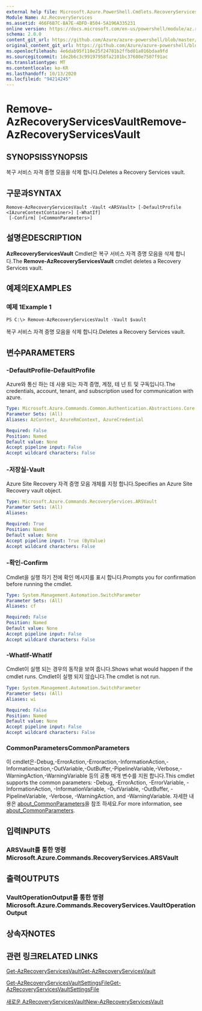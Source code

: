 ```yaml
---
external help file: Microsoft.Azure.PowerShell.Cmdlets.RecoveryServices.dll-Help.xml
Module Name: Az.RecoveryServices
ms.assetid: 466F6B7C-BA7E-4DFD-8504-5A196A335231
online version: https://docs.microsoft.com/en-us/powershell/module/az.recoveryservices/remove-azrecoveryservicesvault
schema: 2.0.0
content_git_url: https://github.com/Azure/azure-powershell/blob/master/src/RecoveryServices/RecoveryServices/help/Remove-AzRecoveryServicesVault.md
original_content_git_url: https://github.com/Azure/azure-powershell/blob/master/src/RecoveryServices/RecoveryServices/help/Remove-AzRecoveryServicesVault.md
ms.openlocfilehash: 4e6dab95f110e25f24781b2ffbd01a016bdaa9fd
ms.sourcegitcommit: 1de2b6c3c99197958fa2101bc37680e7507f91ac
ms.translationtype: MT
ms.contentlocale: ko-KR
ms.lasthandoff: 10/13/2020
ms.locfileid: "94214245"
---
```

# <span data-ttu-id="01a41-101">Remove-AzRecoveryServicesVault</span><span class="sxs-lookup"><span data-stu-id="01a41-101">Remove-AzRecoveryServicesVault</span></span>

## <span data-ttu-id="01a41-102">SYNOPSIS</span><span class="sxs-lookup"><span data-stu-id="01a41-102">SYNOPSIS</span></span>
<span data-ttu-id="01a41-103">복구 서비스 자격 증명 모음을 삭제 합니다.</span><span class="sxs-lookup"><span data-stu-id="01a41-103">Deletes a Recovery Services vault.</span></span>

## <span data-ttu-id="01a41-104">구문과</span><span class="sxs-lookup"><span data-stu-id="01a41-104">SYNTAX</span></span>

```
Remove-AzRecoveryServicesVault -Vault <ARSVault> [-DefaultProfile <IAzureContextContainer>] [-WhatIf]
 [-Confirm] [<CommonParameters>]
```

## <span data-ttu-id="01a41-105">설명은</span><span class="sxs-lookup"><span data-stu-id="01a41-105">DESCRIPTION</span></span>
<span data-ttu-id="01a41-106">**AzRecoveryServicesVault** Cmdlet은 복구 서비스 자격 증명 모음을 삭제 합니다.</span><span class="sxs-lookup"><span data-stu-id="01a41-106">The **Remove-AzRecoveryServicesVault** cmdlet deletes a Recovery Services vault.</span></span>

## <span data-ttu-id="01a41-107">예제의</span><span class="sxs-lookup"><span data-stu-id="01a41-107">EXAMPLES</span></span>

### <span data-ttu-id="01a41-108">예제 1</span><span class="sxs-lookup"><span data-stu-id="01a41-108">Example 1</span></span>
```
PS C:\> Remove-AzRecoveryServicesVault -Vault $vault
```

<span data-ttu-id="01a41-109">복구 서비스 자격 증명 모음을 삭제 합니다.</span><span class="sxs-lookup"><span data-stu-id="01a41-109">Deletes a Recovery Services vault.</span></span>

## <span data-ttu-id="01a41-110">변수</span><span class="sxs-lookup"><span data-stu-id="01a41-110">PARAMETERS</span></span>

### <span data-ttu-id="01a41-111">-DefaultProfile</span><span class="sxs-lookup"><span data-stu-id="01a41-111">-DefaultProfile</span></span>
<span data-ttu-id="01a41-112">Azure와 통신 하는 데 사용 되는 자격 증명, 계정, 테 넌 트 및 구독입니다.</span><span class="sxs-lookup"><span data-stu-id="01a41-112">The credentials, account, tenant, and subscription used for communication with azure.</span></span>

```yaml
Type: Microsoft.Azure.Commands.Common.Authentication.Abstractions.Core.IAzureContextContainer
Parameter Sets: (All)
Aliases: AzContext, AzureRmContext, AzureCredential

Required: False
Position: Named
Default value: None
Accept pipeline input: False
Accept wildcard characters: False
```

### <span data-ttu-id="01a41-113">-저장실</span><span class="sxs-lookup"><span data-stu-id="01a41-113">-Vault</span></span>
<span data-ttu-id="01a41-114">Azure Site Recovery 자격 증명 모음 개체를 지정 합니다.</span><span class="sxs-lookup"><span data-stu-id="01a41-114">Specifies an Azure Site Recovery vault object.</span></span>

```yaml
Type: Microsoft.Azure.Commands.RecoveryServices.ARSVault
Parameter Sets: (All)
Aliases:

Required: True
Position: Named
Default value: None
Accept pipeline input: True (ByValue)
Accept wildcard characters: False
```

### <span data-ttu-id="01a41-115">-확인</span><span class="sxs-lookup"><span data-stu-id="01a41-115">-Confirm</span></span>
<span data-ttu-id="01a41-116">Cmdlet을 실행 하기 전에 확인 메시지를 표시 합니다.</span><span class="sxs-lookup"><span data-stu-id="01a41-116">Prompts you for confirmation before running the cmdlet.</span></span>

```yaml
Type: System.Management.Automation.SwitchParameter
Parameter Sets: (All)
Aliases: cf

Required: False
Position: Named
Default value: None
Accept pipeline input: False
Accept wildcard characters: False
```

### <span data-ttu-id="01a41-117">-WhatIf</span><span class="sxs-lookup"><span data-stu-id="01a41-117">-WhatIf</span></span>
<span data-ttu-id="01a41-118">Cmdlet이 실행 되는 경우의 동작을 보여 줍니다.</span><span class="sxs-lookup"><span data-stu-id="01a41-118">Shows what would happen if the cmdlet runs.</span></span> <span data-ttu-id="01a41-119">Cmdlet이 실행 되지 않습니다.</span><span class="sxs-lookup"><span data-stu-id="01a41-119">The cmdlet is not run.</span></span>

```yaml
Type: System.Management.Automation.SwitchParameter
Parameter Sets: (All)
Aliases: wi

Required: False
Position: Named
Default value: None
Accept pipeline input: False
Accept wildcard characters: False
```

### <span data-ttu-id="01a41-120">CommonParameters</span><span class="sxs-lookup"><span data-stu-id="01a41-120">CommonParameters</span></span>
<span data-ttu-id="01a41-121">이 cmdlet은-Debug,-ErrorAction,-Erroraction,-InformationAction,-Informationaction,-OutVariable,-OutBuffer,-PipelineVariable,-Verbose,-WarningAction,-WarningVariable 등의 공통 매개 변수를 지원 합니다.</span><span class="sxs-lookup"><span data-stu-id="01a41-121">This cmdlet supports the common parameters: -Debug, -ErrorAction, -ErrorVariable, -InformationAction, -InformationVariable, -OutVariable, -OutBuffer, -PipelineVariable, -Verbose, -WarningAction, and -WarningVariable.</span></span> <span data-ttu-id="01a41-122">자세한 내용은 [about_CommonParameters](http://go.microsoft.com/fwlink/?LinkID=113216)을 참조 하세요.</span><span class="sxs-lookup"><span data-stu-id="01a41-122">For more information, see [about_CommonParameters](http://go.microsoft.com/fwlink/?LinkID=113216).</span></span>

## <span data-ttu-id="01a41-123">입력</span><span class="sxs-lookup"><span data-stu-id="01a41-123">INPUTS</span></span>

### <span data-ttu-id="01a41-124">ARSVault를 통한 명령</span><span class="sxs-lookup"><span data-stu-id="01a41-124">Microsoft.Azure.Commands.RecoveryServices.ARSVault</span></span>

## <span data-ttu-id="01a41-125">출력</span><span class="sxs-lookup"><span data-stu-id="01a41-125">OUTPUTS</span></span>

### <span data-ttu-id="01a41-126">VaultOperationOutput를 통한 명령</span><span class="sxs-lookup"><span data-stu-id="01a41-126">Microsoft.Azure.Commands.RecoveryServices.VaultOperationOutput</span></span>

## <span data-ttu-id="01a41-127">상속자</span><span class="sxs-lookup"><span data-stu-id="01a41-127">NOTES</span></span>

## <span data-ttu-id="01a41-128">관련 링크</span><span class="sxs-lookup"><span data-stu-id="01a41-128">RELATED LINKS</span></span>

[<span data-ttu-id="01a41-129">Get-AzRecoveryServicesVault</span><span class="sxs-lookup"><span data-stu-id="01a41-129">Get-AzRecoveryServicesVault</span></span>](./Get-AzRecoveryServicesVault.md)

[<span data-ttu-id="01a41-130">Get-AzRecoveryServicesVaultSettingsFile</span><span class="sxs-lookup"><span data-stu-id="01a41-130">Get-AzRecoveryServicesVaultSettingsFile</span></span>](./Get-AzRecoveryServicesVaultSettingsFile.md)

[<span data-ttu-id="01a41-131">새로운 AzRecoveryServicesVault</span><span class="sxs-lookup"><span data-stu-id="01a41-131">New-AzRecoveryServicesVault</span></span>](./New-AzRecoveryServicesVault.md)



